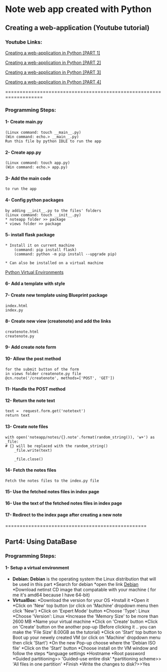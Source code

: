 # Note web app created with Python

## Creating a web-application (Youtube tutorial)

### Youtube Links:
[Creating a web-application in Python [PART 1]](https://www.youtube.com/watch?v=Dqd8ZHWErpE)

[Creating a web-application in Python [PART 2]](https://www.youtube.com/watch?v=2Nuhh_C4FbM&t=6s)

[Creating a web-application in Python [PART 3]](https://www.youtube.com/watch?v=TwpUpVpknCE)

[Creating a web-application in Python [PART 4]](https://www.youtube.com/watch?v=2SPjxL-66AM)

===================================================================

### Programming Steps:

#### 1- Create __main__.py 
    (Linux command: touch __main__.py)
    (Win command: echo.> __main__.py)
    Run this file by python IDLE to run the app 

#### 2- Create app.py 
    (Linux command: touch app.py)
    (Win command: echo.> app.py)

#### 3- Add the main code
    to run the app

#### 4- Config python packages
    by adding __init__.py to the files' folders
    (Linux command: touch __init__.py)
    * noteapp folder >> package
    * views folder >> package
    
#### 5- install flask package
    * Install it on current machine
        (command: pip install flask)
        (command: python -m pip install --upgrade pip)
    
    * Can also be installed on a virtual machine
[Python Virtual Environments](https://realpython.com/python-virtual-environments-a-primer/)

#### 6- Add a template with style
    
#### 7- Create new template using Blueprint package
    index.html
    index.py

#### 8- Create new view (createnote) and add the links
    createnote.html
    createnote.py

#### 9- Add create note form

#### 10- Allow the post method
    for the submit button of the form
    in views folder createnote.py file
    @cn.route('/createnote', methods=['POST', 'GET'])
    
#### 11- Handle the POST method

#### 12- Return the note text
    text =  request.form.get('notetext')
    return text
    
#### 13- Create note files
    with open('noteapp/notes/{}.note'.format(random_string()), 'w+') as _file:
    # {} will be replaced with the random_string()
        _file.write(text)

        _file.close()
        
#### 14- Fetch the notes files
    Fetch the notes files to the index.py file
    
#### 15- Use the fetched notes files in index page

#### 16- Use the text of the fetched notes files in index page

#### 17- Redirect to the index page after creating a new note

        
=================================================

## Part4: Using DataBase
### Programming Steps:

#### 1- Setup a virtual environment
* **Debian:**
    **Debian** is the operating system the Linux distribution that will be used in this part
    *Search for debian
    *open the link [Debian](https://www.debian.org/CD/netinst/)     
    *Download netinst CD image that compatable with your machine
        ( for me it's amd64 because I have 64-bit)
* **VirtualBox:**
    *Download the version for your OS
    *Install it
    *Open it
    *Click on 'New' top button 
        (or click on 'Machine' dropdown menu then click 'New')
    *Click on 'Expert Mode' button
    *Choose 'Type': Linux
    *Choose 'Version': Linux 
    *Increase the 'Memory Size' to be more than 2600 MB
    *Name your virtual machine
    *Click on 'Create' button
    *Click on 'Create' button on the another pop-up
        (Before clicking it .. you can make the 'File Size' 8.00GB as the tutorial)
    *Click on 'Start' top button to Boot up your newely created VM
        (or click on 'Machine' dropdown menu then click 'Start')
    *On the new Pop-up choose where the 'Debian ISO file'
    *Click on the 'Start' button
    *Choose install on thr VM window and follow the steps
        *language settings
        *Hostname
        *Root password
        *Guided partitioning>> 'Guided-use entire disk'
        *partitioning scheme>> 'All files in one partition'
        *Finish
        *Write the changes to disk?>>Yes
        
    
    
        